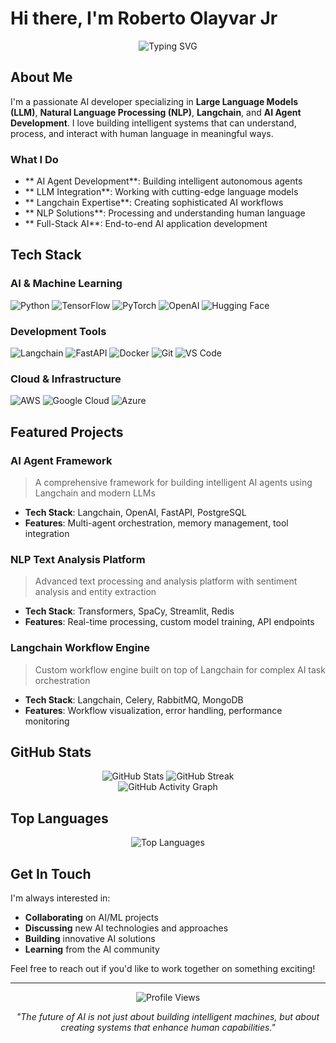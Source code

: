 #  Hi there, I'm Roberto Olayvar Jr

<div align="center">
  <img src="https://readme-typing-svg.herokuapp.com?font=Fira+Code&weight=500&size=28&pause=1000&color=00D4FF&center=true&vCenter=true&width=600&height=100&lines=LLM+%7C+NLP+%7C+Langchain+%7C+AI+Agent+Developer" alt="Typing SVG" />
</div>

##  About Me

I'm a passionate AI developer specializing in **Large Language Models (LLM)**, **Natural Language Processing (NLP)**, **Langchain**, and **AI Agent Development**. I love building intelligent systems that can understand, process, and interact with human language in meaningful ways.

###  What I Do
- ** AI Agent Development**: Building intelligent autonomous agents
- ** LLM Integration**: Working with cutting-edge language models
- ** Langchain Expertise**: Creating sophisticated AI workflows
- ** NLP Solutions**: Processing and understanding human language
- ** Full-Stack AI**: End-to-end AI application development

##  Tech Stack

### AI & Machine Learning
![Python](https://img.shields.io/badge/Python-3776AB?style=for-the-badge&logo=python&logoColor=white)
![TensorFlow](https://img.shields.io/badge/TensorFlow-FF6F00?style=for-the-badge&logo=tensorflow&logoColor=white)
![PyTorch](https://img.shields.io/badge/PyTorch-EE4C2C?style=for-the-badge&logo=pytorch&logoColor=white)
![OpenAI](https://img.shields.io/badge/OpenAI-412991?style=for-the-badge&logo=openai&logoColor=white)
![Hugging Face](https://img.shields.io/badge/Hugging%20Face-FF6B6B?style=for-the-badge&logo=huggingface&logoColor=white)

### Development Tools
![Langchain](https://img.shields.io/badge/Langchain-00FF00?style=for-the-badge&logo=langchain&logoColor=black)
![FastAPI](https://img.shields.io/badge/FastAPI-005571?style=for-the-badge&logo=fastapi&logoColor=white)
![Docker](https://img.shields.io/badge/Docker-2CA5E0?style=for-the-badge&logo=docker&logoColor=white)
![Git](https://img.shields.io/badge/Git-F05032?style=for-the-badge&logo=git&logoColor=white)
![VS Code](https://img.shields.io/badge/VS%20Code-007ACC?style=for-the-badge&logo=visual-studio-code&logoColor=white)

### Cloud & Infrastructure
![AWS](https://img.shields.io/badge/AWS-FF9900?style=for-the-badge&logo=amazon-aws&logoColor=white)
![Google Cloud](https://img.shields.io/badge/Google%20Cloud-4285F4?style=for-the-badge&logo=google-cloud&logoColor=white)
![Azure](https://img.shields.io/badge/Azure-0089D6?style=for-the-badge&logo=microsoft-azure&logoColor=white)

##  Featured Projects

###  AI Agent Framework
> A comprehensive framework for building intelligent AI agents using Langchain and modern LLMs
- **Tech Stack**: Langchain, OpenAI, FastAPI, PostgreSQL
- **Features**: Multi-agent orchestration, memory management, tool integration

###  NLP Text Analysis Platform
> Advanced text processing and analysis platform with sentiment analysis and entity extraction
- **Tech Stack**: Transformers, SpaCy, Streamlit, Redis
- **Features**: Real-time processing, custom model training, API endpoints

###  Langchain Workflow Engine
> Custom workflow engine built on top of Langchain for complex AI task orchestration
- **Tech Stack**: Langchain, Celery, RabbitMQ, MongoDB
- **Features**: Workflow visualization, error handling, performance monitoring

##  GitHub Stats

<div align="center">
  <img src="https://github-readme-stats.vercel.app/api?username=robertoolayvar&show_icons=true&theme=radical&hide_border=true" alt="GitHub Stats" />
  <img src="https://github-readme-streak-stats.herokuapp.com/?user=robertoolayvar&theme=radical&hide_border=true" alt="GitHub Streak" />
</div>

<div align="center">
  <img src="https://github-readme-activity-graph.vercel.app/graph?username=robertoolayvar&theme=react-dark&hide_border=true" alt="GitHub Activity Graph" />
</div>

##  Top Languages

<div align="center">
  <img src="https://github-readme-stats.vercel.app/api/top-langs/?username=robertoolayvar&layout=compact&theme=radical&hide_border=true" alt="Top Languages" />
</div>

##  Get In Touch

I'm always interested in:
-  **Collaborating** on AI/ML projects
-  **Discussing** new AI technologies and approaches
-  **Building** innovative AI solutions
-  **Learning** from the AI community

Feel free to reach out if you'd like to work together on something exciting!

---

<div align="center">
  <img src="https://komarev.com/ghpvc/?username=robertoolayvar&style=flat-square&color=blue" alt="Profile Views" />
  
  *"The future of AI is not just about building intelligent machines, but about creating systems that enhance human capabilities."*
</div> 
